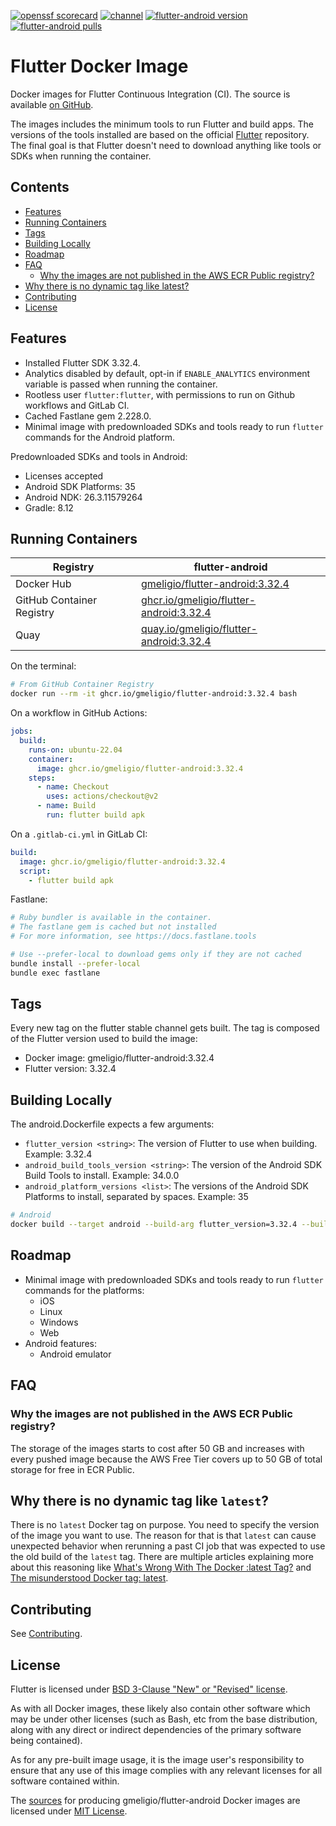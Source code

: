 <!--- This markdown file was auto-generated from "readme.mdx" -->

[![openssf scorecard](https://api.scorecard.dev/projects/github.com/gmeligio/flutter-docker-image/badge)](https://scorecard.dev/viewer/?uri=github.com/gmeligio/flutter-docker-image) [![channel](https://img.shields.io/static/v1?label=channel&message=stable&color=blue)](https://docs.flutter.dev/release/archive?tab=linux) [![flutter-android version](https://img.shields.io/docker/v/gmeligio/flutter-android?label=flutter-android%20version)](https://hub.docker.com/r/gmeligio/flutter-android/tags) [![flutter-android pulls](https://img.shields.io/docker/pulls/gmeligio/flutter-android?label=flutter-android%20pulls)](https://hub.docker.com/r/gmeligio/flutter-android/tags)

# Flutter Docker Image

Docker images for Flutter Continuous Integration (CI). The source is available [on GitHub](https://github.com/gmeligio/flutter-docker-image).

The images includes the minimum tools to run Flutter and build apps. The versions of the tools installed are based on the official [Flutter](https://github.com/flutter/flutter) repository. The final goal is that Flutter doesn't need to download anything like tools or SDKs when running the container.

## Contents

* [Features](#features)
* [Running Containers](#running-containers)
* [Tags](#tags)
* [Building Locally](#building-locally)
* [Roadmap](#roadmap)
* [FAQ](#faq)  
   * [Why the images are not published in the AWS ECR Public registry?](#why-the-images-are-not-published-in-the-aws-ecr-public-registry)
* [Why there is no dynamic tag like latest?](#why-there-is-no-dynamic-tag-like-latest)
* [Contributing](#contributing)
* [License](#license)

## Features

* Installed Flutter SDK 3.32.4.
* Analytics disabled by default, opt-in if `ENABLE_ANALYTICS` environment variable is passed when running the container.
* Rootless user `flutter:flutter`, with permissions to run on Github workflows and GitLab CI.
* Cached Fastlane gem 2.228.0.
* Minimal image with predownloaded SDKs and tools ready to run `flutter` commands for the Android platform.

Predownloaded SDKs and tools in Android:

* Licenses accepted
* Android SDK Platforms: 35
* Android NDK: 26.3.11579264
* Gradle: 8.12

## Running Containers

| Registry                  | flutter-android                                                                                                            |
| ------------------------- | -------------------------------------------------------------------------------------------------------------------------- |
| Docker Hub                | [gmeligio/flutter-android:3.32.4](https://hub.docker.com/r/gmeligio/flutter-android)                                       |
| GitHub Container Registry | [ghcr.io/gmeligio/flutter-android:3.32.4](https://github.com/gmeligio/flutter-docker-image/pkgs/container/flutter-android) |
| Quay                      | [quay.io/gmeligio/flutter-android:3.32.4](https://quay.io/repository/gmeligio/flutter-android)                             |

On the terminal:

```bash
# From GitHub Container Registry
docker run --rm -it ghcr.io/gmeligio/flutter-android:3.32.4 bash
```

On a workflow in GitHub Actions:

```yaml
jobs:
  build:
    runs-on: ubuntu-22.04
    container:
      image: ghcr.io/gmeligio/flutter-android:3.32.4
    steps:
      - name: Checkout
        uses: actions/checkout@v2
      - name: Build
        run: flutter build apk
```

On a `.gitlab-ci.yml` in GitLab CI:

```yaml
build:
  image: ghcr.io/gmeligio/flutter-android:3.32.4
  script:
    - flutter build apk
```

Fastlane:

```bash
# Ruby bundler is available in the container.
# The fastlane gem is cached but not installed
# For more information, see https://docs.fastlane.tools

# Use --prefer-local to download gems only if they are not cached
bundle install --prefer-local
bundle exec fastlane
```

## Tags

Every new tag on the flutter stable channel gets built. The tag is composed of the Flutter version used to build the image:

* Docker image: gmeligio/flutter-android:3.32.4
* Flutter version: 3.32.4

## Building Locally

The android.Dockerfile expects a few arguments:

* `flutter_version <string>`: The version of Flutter to use when building. Example: 3.32.4
* `android_build_tools_version <string>`: The version of the Android SDK Build Tools to install. Example: 34.0.0
* `android_platform_versions <list>`: The versions of the Android SDK Platforms to install, separated by spaces. Example: 35

```bash
# Android
docker build --target android --build-arg flutter_version=3.32.4 --build-arg fastlane_version=2.228.0 --build-arg android_build_tools_version=34.0.0 --build-arg android_platform_versions="35" -t android-test .
```

## Roadmap

* Minimal image with predownloaded SDKs and tools ready to run `flutter` commands for the platforms:  
   * iOS  
   * Linux  
   * Windows  
   * Web
* Android features:  
   * Android emulator

## FAQ

### Why the images are not published in the AWS ECR Public registry?

The storage of the images starts to cost after 50 GB and increases with every pushed image because the AWS Free Tier covers up to 50 GB of total storage for free in ECR Public.

## Why there is no dynamic tag like `latest`?

There is no `latest` Docker tag on purpose. You need to specify the version of the image you want to use. The reason for that is that `latest` can cause unexpected behavior when rerunning a past CI job that was expected to use the old build of the `latest` tag. There are multiple articles explaining more about this reasoning like [What's Wrong With The Docker :latest Tag?](https://vsupalov.com/docker-latest-tag/) and [The misunderstood Docker tag: latest](https://medium.com/@mccode/the-misunderstood-docker-tag-latest-af3babfd6375).

## Contributing

See [Contributing](docs/contributing.md).

## License

Flutter is licensed under [BSD 3-Clause "New" or "Revised" license](https://github.com/flutter/flutter/blob/master/LICENSE).

As with all Docker images, these likely also contain other software which may be under other licenses (such as Bash, etc from the base distribution, along with any direct or indirect dependencies of the primary software being contained).

As for any pre-built image usage, it is the image user's responsibility to ensure that any use of this image complies with any relevant licenses for all software contained within.

The [sources](https://github.com/gmeligio/flutter-docker-image) for producing gmeligio/flutter-android Docker images are licensed under [MIT License](LICENSE.md).